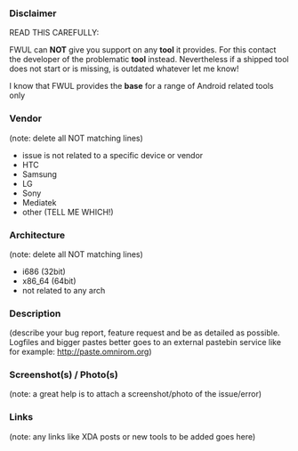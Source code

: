 ### Disclaimer

READ THIS CAREFULLY:

FWUL can **NOT** give you support on any **tool** it provides. 
For this contact the developer of the problematic **tool** instead. Nevertheless if a shipped tool does not start or is missing, is outdated whatever let me know!

I know that FWUL provides the **base** for a range of Android related tools only

### Vendor

(note: delete all NOT matching lines)

- issue is not related to a specific device or vendor
- HTC
- Samsung
- LG
- Sony
- Mediatek
- other (TELL ME WHICH!)

### Architecture

(note: delete all NOT matching lines)

- i686 (32bit)
- x86_64 (64bit)
- not related to any arch

### Description

(describe your bug report, feature request and be as detailed as possible. Logfiles and bigger pastes better goes to an external pastebin service like for example: http://paste.omnirom.org)

### Screenshot(s) / Photo(s)

(note: a great help is to attach a screenshot/photo of the issue/error)

### Links

(note: any links like XDA posts or new tools to be added goes here)

